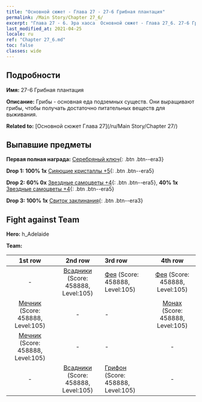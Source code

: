 ```yaml
---
title: "Основной сюжет - Глава 27 - 27-6 Грибная плантация"
permalink: /Main Story/Chapter 27_6/
excerpt: "Глава 27 - 6. Эра хаоса  Основной сюжет - Глава 27_6. 27-6 Грибная плантация"
last_modified_at: 2021-04-25
locale: ru
ref: "Chapter 27_6.md"
toc: false
classes: wide
---
```


## Подробности

 **Имя:** 27-6 Грибная плантация

 **Описание:** Грибы - основная еда подземных существ. Они выращивают грибы, чтобы получать достаточно питательных веществ для выживания.

 **Related to:** [Основной сюжет Глава 27](/ru/Main Story/Chapter 27/)

## Выпавшие предметы

 **Первая полная награда:** [Серебряный ключ](/ItemsRU/con_693/){: .btn .btn--era3}

 **Drop 1:** **100% 1x** [Сияющие кристаллы +5](/ItemsRU/mat_101/){: .btn .btn--era5}

 **Drop 2:** **60% 0x** [Звездные самоцветы +4](/ItemsRU/mat_93/){: .btn .btn--era5}, **40% 1x** [Звездные самоцветы +4](/ItemsRU/mat_93/){: .btn .btn--era5}

 **Drop 3:** **100% 1x** [Свиток заклинания](/ItemsRU/con_694/){: .btn .btn--era3}


## Fight against Team
 **Hero:** h_Adelaide

 **Team:**


  | 1st row | 2nd row | 3rd row | 4th row |
  |:----:|:----:|:----|:----:|
  | - | [Всадники](/ru/units/Cavalier/) (Score: 458888, Level:105)  | [Фея](/ru/units/Sprite/) (Score: 458888, Level:105)  | [Фея](/ru/units/Sprite/) (Score: 458888, Level:105)  |
  | [Мечник](/ru/units/Swordsman/) (Score: 458888, Level:105)  | - | - | [Монах](/ru/units/Monk/) (Score: 458888, Level:105)  |
  | [Мечник](/ru/units/Swordsman/) (Score: 458888, Level:105)  | - | - | - |
  | - | [Всадники](/ru/units/Cavalier/) (Score: 458888, Level:105)  | [Грифон](/ru/units/Griffin/) (Score: 458888, Level:105)  | - |


